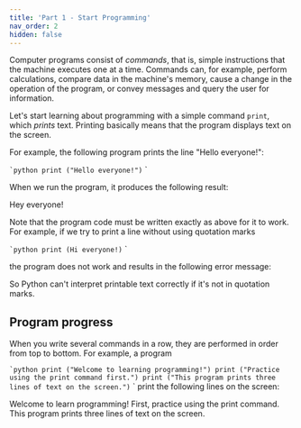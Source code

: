```yaml
---
title: 'Part 1 - Start Programming'
nav_order: 2
hidden: false
---
```


Computer programs consist of _commands_, that is, simple instructions that the machine executes one at a time. Commands can, for example, perform calculations, compare data in the machine's memory, cause a change in the operation of the program, or convey messages and query the user for information.

Let's start learning about programming with a simple command `print`, which _prints_ text. Printing basically means that the program displays text on the screen.

For example, the following program prints the line "Hello everyone!":

`` `python
print ("Hello everyone!")
`` `

When we run the program, it produces the following result:

Hey everyone!

Note that the program code must be written exactly as above for it to work. For example, if we try to print a line without using quotation marks

`` `python
print (Hi everyone!)
`` `

the program does not work and results in the following error message:

So Python can't interpret printable text correctly if it's not in quotation marks.

## Program progress

When you write several commands in a row,
they are performed in order from top to bottom.
For example, a program

`` `python
print ("Welcome to learning programming!")
print ("Practice using the print command first.")
print ("This program prints three lines of text on the screen.")
`` `
print the following lines on the screen:

Welcome to learn programming!
First, practice using the print command.
This program prints three lines of text on the screen.
